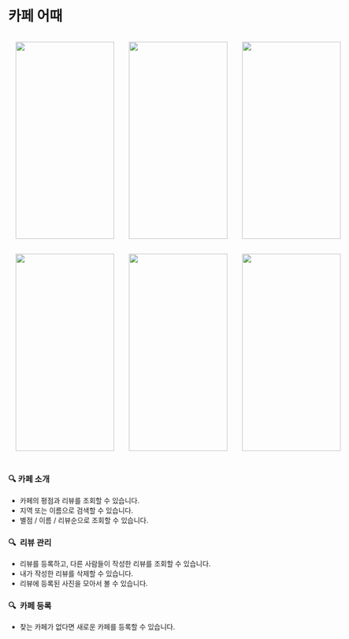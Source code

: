 # 카페 어때

<div style="display: flex">
<img src="https://user-images.githubusercontent.com/61968474/147572081-92abd29d-e844-4f07-8029-b88cc4464dce.png" width="200" height="400" style="margin: 15px" />


<img src="https://user-images.githubusercontent.com/61968474/147574405-3759ad43-5b65-4b5c-92f1-0832d1492f86.png" width="200" height="400" style="margin: 15px" />

<img src="https://user-images.githubusercontent.com/61968474/147574211-5c9e1332-0f92-4330-88e2-aefda6266e13.png" width="200" height="400" style="margin: 15px" />
</div>

<div style="display: flex">

<img src="https://user-images.githubusercontent.com/61968474/147574229-34b60698-1eae-4124-aa7a-b283ca7d33dc.png" width="200" height="400" style="margin: 15px" />

<img src="https://user-images.githubusercontent.com/61968474/147575240-6693856d-bdbf-42e0-9ff8-ef85257844fa.png" width="200" height="400" style="margin: 15px" />

<img src="https://user-images.githubusercontent.com/61968474/147574446-f3575ca4-ddf1-44a9-9058-0aafac7f37fb.png" width="200" height="400" style="margin: 15px" />
</div>

##

### 🔍 카페 소개

- 카페의 평점과 리뷰를 조회할 수 있습니다.
- 지역 또는 이름으로 검색할 수 있습니다.
- 별점 / 이름 / 리뷰순으로 조회할 수 있습니다.

### 🔍  리뷰 관리

- 리뷰를 등록하고, 다른 사람들이 작성한 리뷰를 조회할 수 있습니다.
- 내가 작성한 리뷰를 삭제할 수 있습니다.
- 리뷰에 등록된 사진을 모아서 볼 수 있습니다.

### 🔍  카페 등록

- 찾는 카페가 없다면 새로운 카페를 등록할 수 있습니다.